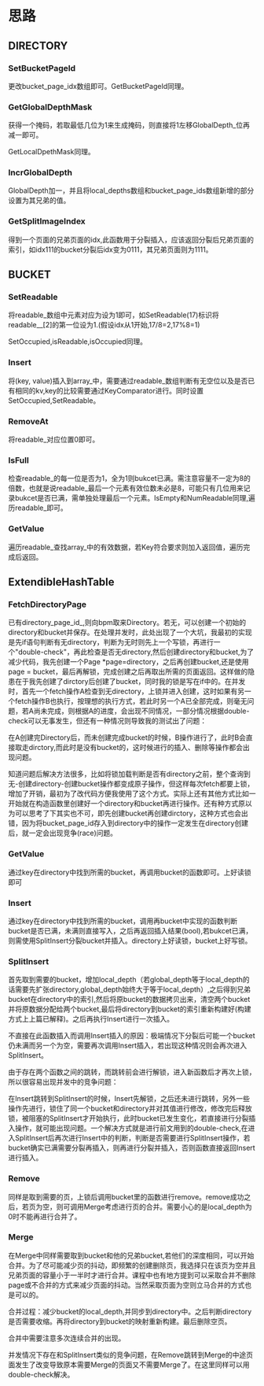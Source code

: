# 思路

## DIRECTORY

### SetBucketPageId

更改bucket\_page\_idx数组即可。GetBucketPageId同理。

### GetGlobalDepthMask

获得一个掩码，若取最低几位为1来生成掩码，则直接将1左移GlobalDepth\_位再减一即可。

GetLocalDpethMask同理。

### IncrGlobalDepth

GlobalDepth加一，并且将local\_depths数组和bucket\_page\_ids数组新增的部分设置为其兄弟的值。

### GetSplitImageIndex

得到一个页面的兄弟页面的idx,此函数用于分裂插入，应该返回分裂后兄弟页面的索引，如idx111的bucket分裂后idx变为0111，其兄弟页面则为1111。



## BUCKET

### SetReadable

将readable_数组中元素对应为设为1即可，如SetReadable(17)标识将readable_\_\[2]的第一位设为1.(假设idx从1开始,17/8=2,17%8=1)

SetOccupied,isReadable,isOccupied同理。

### Insert

将(key, value)插入到array\_中，需要通过readable\_数组判断有无空位以及是否已有相同的kv,key的比较需要通过KeyComparator进行。同时设置SetOccupied,SetReadable。

### RemoveAt

将readable\_对应位置0即可。

### IsFull

检查readable\_的每一位是否为1，全为1则bukcet已满。需注意容量不一定为8的倍数，也就是说readable\_最后一个元素有效位数未必是8，可能只有几位用来记录bukcet是否已满，需单独处理最后一个元素。IsEmpty和NumReadable同理,遍历readable\_即可。

### GetValue

遍历readable\_查找array\_中的有效数据，若Key符合要求则加入返回值，遍历完成后返回。



## ExtendibleHashTable

### FetchDirectoryPage

已有directory\_page\_id\_,则向bpm取来Directory。若无，可以创建一个初始的directory和bucket并保存。在处理并发时，此处出现了一个大坑，我最初的实现是先if语句判断有无directory，判断为无时则先上一个写锁，再进行一个"double-check"，再此检查是否无directory,然后创建directory和bucket,为了减少代码，我先创建一个Page \*page=directory，之后再创建bucket,还是使用page = bucket，最后再解锁，完成创建之后再取出所需的页面返回。这样做的隐患在于我先创建了dirctory后创建了bucket，同时我的锁是写在if中的。在并发时，首先一个fetch操作A检查到无directory，上锁并进入创建，这时如果有另一个fetch操作B也执行，按理想的执行方式，若此时另一个A已全部完成，则毫无问题，若A尚未完成，则根据A的进度，会出现不同情况，一部分情况根据double-check可以无事发生，但还有一种情况则导致我的测试出了问题：

在A创建完Directory后，而未创建完成bucket的时候，B操作进行了，此时B会直接取走dirctory,而此时是没有bucket的，这时候进行的插入、删除等操作都会出现问题。

知道问题后解决方法很多，比如将锁加载判断是否有directory之前，整个查询到无-创建directory-创建bucket操作都变成原子操作，但这样每次fetch都要上锁，增加了开销，最初为了改代码方便我使用了这个方式。实际上还有其他方式比如一开始就在构造函数里创建好一个directory和bucket再进行操作。还有种方式原以为可以思考了下其实也不可，即先创建bucket再创建dirctory，这种方式也会出错，因为将bucket\_page\_id存入到directory中的操作一定发生在directory创建后，就一定会出现竞争(race)问题。

### GetValue

通过key在directory中找到所需的bucket，再调用bucket的函数即可。上好读锁即可

### Insert

通过key在directory中找到所需的bucket，调用再bucket中实现的函数判断bucket是否已满，未满则直接写入，之后再返回插入结果(bool),若bukcet已满，则需使用SplitInsert分裂bucket并插入。directory上好读锁，bucket上好写锁。

### SplitInsert

首先取到需要的bucket，增加local\_depth（若global\_depth等于local\_depth的话需要先扩张directory,global\_depth始终大于等于local\_depth）,之后得到兄弟bucket在directory中的索引,然后将原bucket的数据拷贝出来，清空两个bucket并将原数据分配给两个bucket,最后将directory到bucket的索引重新构建好(构建方式上上篇已解释)。之后再执行Insert进行一次插入。

不直接在此函数插入而调用Insert插入的原因：极端情况下分裂后可能一个bucket仍未满而另一个为空，需要再次调用Insert插入，若出现这种情况则会再次进入SplitInsert。

由于存在两个函数之间的跳转，而跳转前会进行解锁，进入新函数后才再次上锁，所以很容易出现并发中的竞争问题：

在Insert跳转到SplitInsert的时候，Insert先解锁，之后还未进行跳转，另外一些操作先进行，锁住了同一个bucket和directory并对其值进行修改，修改完后释放锁，被阻塞的SplitInsert才开始执行，此时bucket已发生变化，若直接进行分裂插入操作，就可能出现问题。一个解决方式就是进行前文用到的double-check,在进入SplitInsert后再次进行Insert中的判断，判断是否需要进行SplitInsert操作，若bucket确实已满需要分裂再插入，则再进行分裂并插入，否则函数直接返回Insert进行插入。

### Remove

同样是取到需要的页，上锁后调用bucket里的函数进行remove。remove成功之后，若页为空，则可调用Merge考虑进行页的合并。需要小心的是local\_depth为0时不能再进行合并了。

### Merge

在Merge中同样需要取到bucket和他的兄弟bucket,若他们的深度相同，可以开始合并。为了尽可能减少页的抖动，即频繁的创建删除页，我选择只在该页为空并且兄弟页面的容量小于一半时才进行合并。课程中也有地方提到可以采取合并不删除page或不合并的方式来减少页面的抖动。当然采取页面为空则立马合并的方式也是可以的。

合并过程：减少bucket的local\_depth,并同步到directory中。之后判断directory是否需要收缩。再将directory到bucket的映射重新构建。最后删除空页。

合并中需要注意多次连续合并的出现。

并发情况下存在和SplitInsert类似的竞争问题，在Remove跳转到Merge的中途页面发生了改变导致原本需要Merge的页面又不需要Merge了。在这里同样可以用double-check解决。
